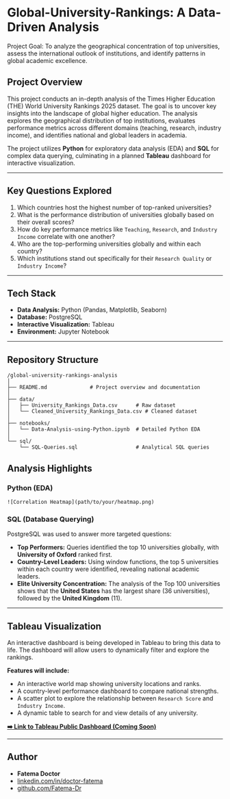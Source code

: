# Global-University-Rankings: A Data-Driven Analysis
Project Goal: To analyze the geographical concentration of top universities, assess the international outlook of institutions, and identify patterns in global academic excellence.

## Project Overview
This project conducts an in-depth analysis of the Times Higher Education (THE) World University Rankings 2025 dataset. The goal is to uncover key insights into the landscape of global higher education. The analysis explores the geographical distribution of top institutions, evaluates performance metrics across different domains (teaching, research, industry income), and identifies national and global leaders in academia.

The project utilizes **Python** for exploratory data analysis (EDA) and **SQL** for complex data querying, culminating in a planned **Tableau** dashboard for interactive visualization.

---

## Key Questions Explored

1.  Which countries host the highest number of top-ranked universities?
2.  What is the performance distribution of universities globally based on their overall scores?
3.  How do key performance metrics like `Teaching`, `Research`, and `Industry Income` correlate with one another?
4.  Who are the top-performing universities globally and within each country?
5.  Which institutions stand out specifically for their `Research Quality` or `Industry Income`?

---

## Tech Stack

* **Data Analysis:** Python (Pandas, Matplotlib, Seaborn)
* **Database:** PostgreSQL
* **Interactive Visualization:** Tableau
* **Environment:** Jupyter Notebook

---

## Repository Structure

```
/global-university-rankings-analysis
│
├── README.md              # Project overview and documentation
│
├── data/
│   ├── University_Rankings_Data.csv      # Raw dataset
│   └── Cleaned_University_Rankings_Data.csv # Cleaned dataset
│
├── notebooks/
│   └── Data-Analysis-using-Python.ipynb  # Detailed Python EDA
│
└── sql/
    └── SQL-Queries.sql                   # Analytical SQL queries
```
## Analysis Highlights

### Python (EDA)

`![Correlation Heatmap](path/to/your/heatmap.png)`

### SQL (Database Querying)

PostgreSQL was used to answer more targeted questions:
* **Top Performers:** Queries identified the top 10 universities globally, with **University of Oxford** ranked first.
* **Country-Level Leaders:** Using window functions, the top 5 universities within each country were identified, revealing national academic leaders.
* **Elite University Concentration:** The analysis of the Top 100 universities shows that the **United States** has the largest share (36 universities), followed by the **United Kingdom** (11).

---

## Tableau Visualization

An interactive dashboard is being developed in Tableau to bring this data to life. The dashboard will allow users to dynamically filter and explore the rankings.

**Features will include:**
* An interactive world map showing university locations and ranks.
* A country-level performance dashboard to compare national strengths.
* A scatter plot to explore the relationship between `Research Score` and `Industry Income`.
* A dynamic table to search for and view details of any university.

**[➡️ Link to Tableau Public Dashboard (Coming Soon)]()**

---

## Author

* **Fatema Doctor**
* [linkedin.com/in/doctor-fatema](https://www.linkedin.com/doctor-fatema)
* [github.com/Fatema-Dr](https://github.com/Fatema-Dr)
